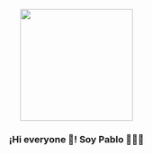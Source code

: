 <p align="center" width="300">
   <img align="center" width="200" src="https://user-images.githubusercontent.com/89558154/169937471-b9e50236-9253-4250-9b7f-7949c5f3d46e.png
" />
   <h3 align="center">¡Hi everyone 👋! Soy Pablo 👨🏻‍💻</h3>
</p>


